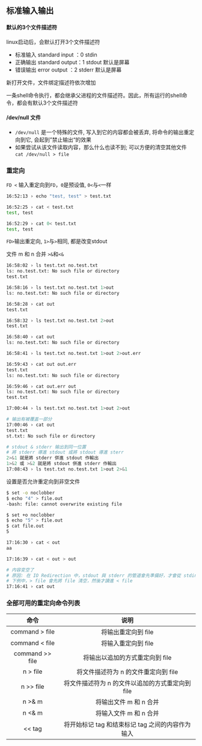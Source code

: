 ## 标准输入输出

#### 默认的3个文件描述符

linux启动后，会默认打开3个文件描述符

-   标准输入 standard input  ：0  stdin
-   正确输出 standard output：1 stdout  默认是屏幕
-   错误输出 error output       ：2 stderr 默认是屏幕




新打开文件，文件绑定描述符依次增加

一条shell命令执行，都会继承父进程的文件描述符。因此，所有运行的shell命令，都会有默认3个文件描述符



#### /dev/null 文件

-   `/dev/null` 是一个特殊的文件, 写入到它的内容都会被丢弃, 将命令的输出重定向到它, 会起到”禁止输出“的效果
-   如果尝试从该文件读取内容，那么什么也读不到; 可以方便的清空其他文件 `cat /dev/null > file`




### 重定向

`FD <` 输入重定向到`FD`，`0`是预设值, `0<`与`<`一样

```sh
16:52:13 › echo "test, test" > test.txt

16:52:25 › cat < test.txt
test, test

16:52:29 › cat 0< test.txt
test, test
```



`FD>`输出重定向, `1>`与`>`相同, 都是改变stdout

文件 m 和 n 合并 `>&`和`<&`

```sh
16:58:02 › ls test.txt no.test.txt
ls: no.test.txt: No such file or directory
test.txt

16:58:16 › ls test.txt no.test.txt 1>out
ls: no.test.txt: No such file or directory

16:58:28 › cat out
test.txt

16:58:32 › ls test.txt no.test.txt 2>out
test.txt

16:58:40 › cat out
ls: no.test.txt: No such file or directory

16:58:41 › ls test.txt no.test.txt 1>out 2>out.err

16:59:43 › cat out out.err
test.txt
ls: no.test.txt: No such file or directory

16:59:46 › cat out.err out
ls: no.test.txt: No such file or directory
test.txt

17:00:44 › ls test.txt no.test.txt 1>out 2>out

# 输出有被覆盖一部分
17:00:46 › cat out
test.txt
st.txt: No such file or directory

# stdout & stderr 输出到同一位置
# 將 stderr 導進 stdout 或將 stdout 導進 sterr
2>&1 就是將 stderr 併進 stdout 作輸出
1>&2 或 >&2 就是將 stdout 併進 stderr 作輸出 
17:08:43 › ls test.txt no.test.txt 1>out 2>&1
```



设置是否允许重定向到非空文件

```sh
$ set -o noclobber 
$ echo "4" > file.out 
-bash: file: cannot overwrite existing file

$ set +o noclobber 
$ echo "5" > file.out 
$ cat file.out 
5

17:16:30 › cat < out
aa

17:16:39 › cat < out > out

# 内容变空了
# 原因: 在 IO Redirection 中，stdout 與 stderr 的管道會先準備好，才會從 stdin 讀進資料
# 下例中，> file 會先將 file 清空，然後才讀進 < file 
17:16:41 › cat out
```





### 全部可用的重定向命令列表



|       命令        |              说明               |
| :-------------: | :---------------------------: |
| command > file  |         将输出重定向到 file          |
| command < file  |         将输入重定向到 file          |
| command >> file |      将输出以追加的方式重定向到 file       |
|    n > file     |    将文件描述符为 n 的文件重定向到 file     |
|    n >> file    | 将文件描述符为 n 的文件以追加的方式重定向到 file  |
|     n >& m      |        将输出文件 m 和 n 合并         |
|     n <& m      |        将输入文件 m 和 n 合并         |
|     << tag      | 将开始标记 tag 和结束标记 tag 之间的内容作为输入 |


